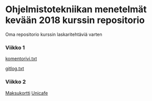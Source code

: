 # Ohjelmistotekniikan menetelmät kevään 2018 kurssin repositorio
Oma repositorio kurssin laskaritehtäviä varten

### Viikko 1

   [komentorivi.txt](https://github.com/RoopeNiemi/OTMtyo/blob/master/laskarit/viikko1/komentorivi.txt)
   
   [gitlog.txt](https://github.com/RoopeNiemi/OTMtyo/blob/master/laskarit/viikko1/gitlog.txt)


### Viikko 2

   [Maksukortti](https://github.com/RoopeNiemi/OTMtyo/tree/master/laskarit/viikko2/Maksukortti)
   [Unicafe](https://github.com/RoopeNiemi/OTMtyo/tree/master/laskarit/viikko2/Unicafe)
